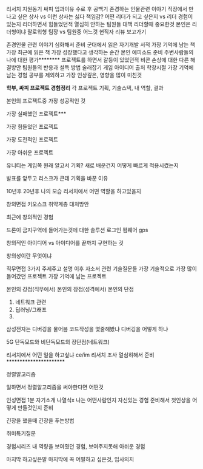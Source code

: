 리서치 지원동기
싸피 입과이유
수료 후 공백기
존경하는 인물관련 이야기
직장에서 만나고 싶은 상사 vs 이런 상사는 싫다
   책임감?
어떤 리더가 되고 싶은지 vs 리더 경험이 있는지 
   리더하면서 힘들었던적
   열심히 안하는 팀원들 대책
   리더할때 중요한것
   본인은 리더형이냐 팔로워형
   팀장 vs 팀원중 어느것
현직자 리뷰 보고가기

존경인물 관련 이야기 심화해서 준비
군대에서 읽은 자기개발 서적
   가장 기억에 남는 책 
   가장 최근에 읽은 책
가장 성장했다고 생각하는 순간 본인 에피소드 준비
주변사람들의 나에 대한 평가********
프로젝트를 하면서 갈등이 있었던적
비콘 손상에 대한 다른 해결방안
팀원들의 반응과 설득 방법
술래잡기 게임 아이디어 출처
학창시절 가장 기억에 남는 경험
공부를 제외하고 가장 인상깊은, 영향을 많이 미친것

**학부, 싸피 프로젝트 경험정리**
각 프로젝트 기획, 기술스택, 내 역할, 결과

본인의 프로젝트중 가장 성공적인 것

가장 실패했던 프로젝트***

가장 힘들었던 프로젝트

가장 도전적인 프로젝트

가장 아쉬운 프로젝트

유니티는 게임쪽 원래 알고서 기획? 새로 배운건지
   어떻게 빠르게 적용시켰는지

발표를 앞두고 리스크가 큰데 기획을 바꾼 이유

10년후 20년후 나의 모습 리서치에서 어떤 역할을 하고있을지



창의면접
키오스크 취약계층 대처방안

최근에 창의적인 경험

드론이 금지구역에 들어가는것에 대한 솔루션
로그인 펌웨어 gps

창의적인 아이디어 vs 아이디어를 끝까지 구현하는 것

창의성이란 무엇이냐

직무면접
3가지 주제주고 설명 이후 자소서 관련 기술질문들
가장 기술적으로 가장 많이 들어갔던 프로젝트
가장 기억에 남는 프로젝트

본인의 강점(직무에서)
본인의 장점(성격에서)
본인의 단점

1. 네트워크 관련
2. 딥러닝/그래프
3. 

삼성전자는 디버깅을 물어봄
   코드작성을 몇줄해봤냐
   디버깅을 어떻게 하냐

5G 단독모드와 비단독모드의 장단점(네트워크)

리서치에서 어떤 일을 하고싶냐
   ce/im 리서치 조사 열심히해서 준비**********************

정렬알고리즘

일하면서 정렬알고리즘을 써야한다면 어떤것


인성면접
1분 자기소개 나열식x 나는 어떤사람인지
   자신있는 경험 준비해서 첫인상을 어떻게 만들것인지 준비

긴장을 했을때 긴장을 푸는방법

취미특기질문

경험시리즈
   내 역량을 보여줬던 경험, 보여주지못해 아쉬운 경험

마지막 하고싶은말
마지막에 꼭 어필하고 싶은것, 입사의지